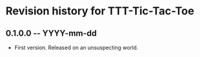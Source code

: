 # Revision history for TTT-Tic-Tac-Toe

## 0.1.0.0 -- YYYY-mm-dd

* First version. Released on an unsuspecting world.
